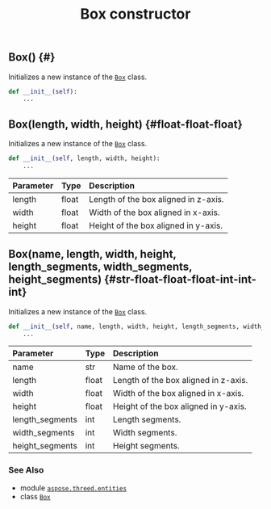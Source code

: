 ﻿---
title: Box constructor
second_title: Aspose.3D for Python via .NET API References
description: 
type: docs
weight: 10
url: /python-net/aspose.threed.entities/box/__init__/
is_root: false
---

## Box() {#}

Initializes a new instance of the [`Box`](/3d/python-net/aspose.threed.entities/box) class.



```python
def __init__(self):
    ...
```




## Box(length, width, height) {#float-float-float}

Initializes a new instance of the [`Box`](/3d/python-net/aspose.threed.entities/box) class.



```python
def __init__(self, length, width, height):
    ...
```


| Parameter | Type | Description |
| :- | :- | :- |
| length | float | Length of the box aligned in z-axis. |
| width | float | Width of the box aligned in x-axis. |
| height | float | Height of the box aligned in y-axis. |


## Box(name, length, width, height, length_segments, width_segments, height_segments) {#str-float-float-float-int-int-int}

Initializes a new instance of the [`Box`](/3d/python-net/aspose.threed.entities/box) class.



```python
def __init__(self, name, length, width, height, length_segments, width_segments, height_segments):
    ...
```


| Parameter | Type | Description |
| :- | :- | :- |
| name | str | Name of the box. |
| length | float | Length of the box aligned in z-axis. |
| width | float | Width of the box aligned in x-axis. |
| height | float | Height of the box aligned in y-axis. |
| length_segments | int | Length segments. |
| width_segments | int | Width segments. |
| height_segments | int | Height segments. |



### See Also
* module [`aspose.threed.entities`](../../)
* class [`Box`](/3d/python-net/aspose.threed.entities/box)
